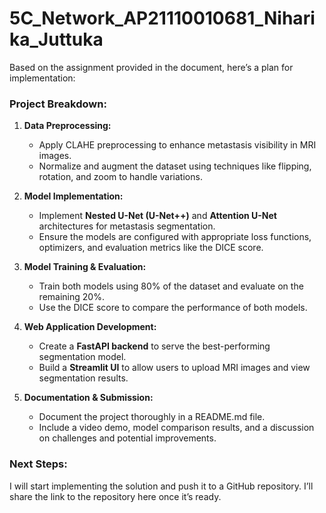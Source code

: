 # 5C_Network_AP21110010681_Niharika_Juttuka
Based on the assignment provided in the document, here’s a plan for implementation:

### **Project Breakdown:**
1. **Data Preprocessing:**
   - Apply CLAHE preprocessing to enhance metastasis visibility in MRI images.
   - Normalize and augment the dataset using techniques like flipping, rotation, and zoom to handle variations.

2. **Model Implementation:**
   - Implement **Nested U-Net (U-Net++)** and **Attention U-Net** architectures for metastasis segmentation.
   - Ensure the models are configured with appropriate loss functions, optimizers, and evaluation metrics like the DICE score.

3. **Model Training & Evaluation:**
   - Train both models using 80% of the dataset and evaluate on the remaining 20%.
   - Use the DICE score to compare the performance of both models.

4. **Web Application Development:**
   - Create a **FastAPI backend** to serve the best-performing segmentation model.
   - Build a **Streamlit UI** to allow users to upload MRI images and view segmentation results.

5. **Documentation & Submission:**
   - Document the project thoroughly in a README.md file.
   - Include a video demo, model comparison results, and a discussion on challenges and potential improvements.

### **Next Steps:**
I will start implementing the solution and push it to a GitHub repository. I’ll share the link to the repository here once it’s ready.
